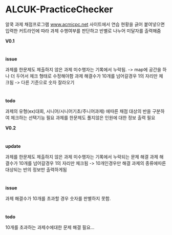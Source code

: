 # ALCUK-PracticeChecker
알쿡 과제 채점프로그램
www.acmicpc.net 사이트에서 연습 현황을 긁어 붙여넣으면 입력한 커트라인에 따라 과제 수행여부를 판단하고 반별로 나누어 미달자를 출력해줌

<strong>V0.1 </strong>
<h1></h1>
<p><b>issue</b></p>
과제를 한문제도 제출하지 않은 과제 미수행자는 기록에서 누락됨. -> map에 공간을 하나 더 두어서 체크 형태로 수정해야함
과제 해결수가 10개를 넘어갈경우 1의 자리만 체크됨 -> 다른 기준으로 숫자 잘라오기
<h1></h1>  
<p><b>todo</b></p>
과제의 유형(ex)대회, 시니어/시니어기초/주니어과제) 에따른 채점 대상의 반을 구분하여 체크하는 선택기능 필요
과제를 한문제도 풀지않은 인원에 대한 정보 출력 필요

<strong>V0.2 </strong>
<h1></h1>
<p><b>update</b></p>
과제를 한문제도 제출하지 않은 과제 미수행자는 기록에서 누락되는 문제 해결
과제 해결수가 10개를 넘어갈경우 1의 자리만 체크됨 -> 10개인경우만 해결
과제의 종류에따른 대상되는 반의 정보만 출력하게됨
<h1></h1>  
<p><b>issue</b></p>
과제 해결수가 10개를 초과할 경우 숫자를 판별하지 못함.
<h1></h1>  
<p><b>todo</b></p>
10개를 초과하는 과제수에대한 문제 해결 필요...
